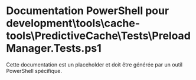 # Documentation PowerShell pour development\tools\cache-tools\PredictiveCache\Tests\PreloadManager.Tests.ps1

Cette documentation est un placeholder et doit être générée par un outil PowerShell spécifique.
